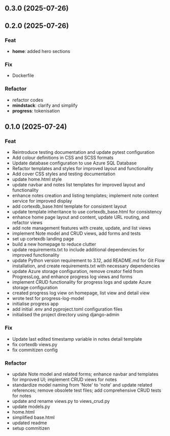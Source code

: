 ## 0.3.0 (2025-07-26)

## 0.2.0 (2025-07-26)

### Feat

- **home**: added hero sections

### Fix

- Dockerfile

### Refactor

- refactor codes
- **mindstack**: clarify and simplify
- **progress**: tokenisation

## 0.1.0 (2025-07-24)

### Feat

- Reintroduce testing documentation and update pytest configuration
- Add colour definitions in CSS and SCSS formats
- Update database configuration to use Azure SQL Database
- Refactor templates and styles for improved layout and functionality
- Add cover CSS styles and testing documentation
- update home.html style
- update navbar and notes list templates for improved layout and functionality
- enhance notes creation and listing templates; implement note context service for improved display
- add cortexdb_base.html template for consistent layout
- update template inheritance to use cortexdb_base.html for consistency
- enhance home page layout and content, update URL routing, and refactor views
- add note management features with create, update, and list views
- implement Note model and CRUD views, add forms and tests
- set up cortexdb landing page
- build a new homepage to reduce clutter
- update requirements.txt to include additional dependencies for improved functionality
- update Python version requirement to 3.12, add README.md for Git Flow installation, and create requirements.txt with necessary dependencies
- update Azure storage configuration, remove creator field from ProgressLog, and enhance progress log views and forms
- implement CRUD functionality for progress logs and update Azure storage configuration
- created progress log view on homepage,  list view and detail view
- wrote test for progress-log-model
- initialise progress app
- add initial .env and pyproject.toml configuration files
- initialised the project directory using django-admin

### Fix

- Update last edited timestamp variable in notes detail template
- fix cortexdb views.py
- fix commitizen config

### Refactor

- update Note model and related forms; enhance navbar and templates for improved UI; implement CRUD views for notes
- standardize model naming from 'Note' to 'note' and update related references; remove obsolete test files; add comprehensive CRUD tests for notes
- update and rename views.py to views_crud.py
- update models.py
- home.html
- simplified base.html
- updated readme
- setup commitizen
